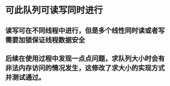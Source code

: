 # 可此队列可读写同时进行
## 读写可在不同线程中进行，但是多个线性同时读或者写需要加锁保证线程数据安全
## 后续在使用过程中发现一点点问题，求队列大小时会有非法内存访问的情况发生，这修改了求大小的实现方式并测试通过。